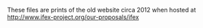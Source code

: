 These files are prints of the old website circa 2012 when hosted at http://www.ifex-project.org/our-proposals/ifex
